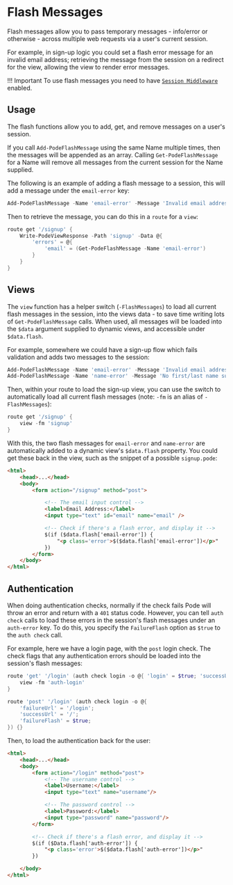 # Flash Messages

Flash messages allow you to pass temporary messages - info/error or otherwise - across multiple web requests via a user's current session.

For example, in sign-up logic you could set a flash error message for an invalid email address; retrieving the message from the session on a redirect for the view, allowing the view to render error messages.

!!! Important
    To use flash messages you need to have [`Session Middleware`](../../Middleware/Sessions) enabled.

## Usage

The flash functions allow you to add, get, and remove messages on a user's session.

If you call `Add-PodeFlashMessage` using the same Name multiple times, then the messages will be appended as an array. Calling `Get-PodeFlashMessage` for a Name will remove all messages from the current session for the Name supplied.

The following is an example of adding a flash message to a session, this will add a message under the `email-error` key:

```powershell
Add-PodeFlashMessage -Name 'email-error' -Message 'Invalid email address'
```

Then to retrieve the message, you can do this in a `route` for a `view`:

```powershell
route get '/signup' {
    Write-PodeViewResponse -Path 'signup' -Data @{
        'errors' = @{
            'email' = (Get-PodeFlashMessage -Name 'email-error')
        }
    }
}
```

## Views

The `view` function has a helper switch (`-FlashMessages`) to load all current flash messages in the session, into the views data - to save time writing lots of `Get-PodeFlashMessage` calls. When used, all messages will be loaded into the `$data` argument supplied to dynamic views, and accessible under `$data.flash`.

For example, somewhere we could have a sign-up flow which fails validation and adds two messages to the session:

```powershell
Add-PodeFlashMessage -Name 'email-error' -Message 'Invalid email address'
Add-PodeFlashMessage -Name 'name-error' -Message 'No first/last name supplied'
```

Then, within your route to load the sign-up view, you can use the switch to automatically load all current flash messages (note: `-fm` is an alias of `-FlashMessages`):

```powershell
route get '/signup' {
    view -fm 'signup'
}
```

With this, the two flash messages for `email-error` and `name-error` are automatically added to a dynamic view's `$data.flash` property. You could get these back in the view, such as the snippet of a possible `signup.pode`:

```html
<html>
    <head>...</head>
    <body>
        <form action="/signup" method="post">

            <!-- The email input control -->
            <label>Email Address:</label>
            <input type="text" id="email" name="email" />

            <!-- Check if there's a flash error, and display it -->
            $(if ($data.flash['email-error']) {
                "<p class='error'>$($data.flash['email-error'])</p>"
            })
        </form>
    </body>
</html>
```

## Authentication

When doing authentication checks, normally if the check fails Pode will throw an error and return with a `401` status code. However, you can tell `auth check` calls to load these errors in the session's flash messages under an `auth-error` key. To do this, you specify the `FailureFlash` option as `$true` to the `auth check` call.

For example, here we have a login page, with the `post` login check. The check flags that any authentication errors should be loaded into the session's flash messages:

```powershell
route 'get' '/login' (auth check login -o @{ 'login' = $true; 'successUrl' = '/' }) {
    view -fm 'auth-login'
}

route 'post' '/login' (auth check login -o @{
    'failureUrl' = '/login';
    'successUrl' = '/';
    'failureFlash' = $true;
}) {}
```

Then, to load the authentication back for the user:

```html
<html>
    <head>...</head>
    <body>
        <form action="/login" method="post">
            <!-- The username control -->
            <label>Username:</label>
            <input type="text" name="username"/>

            <!-- The password control -->
            <label>Password:</label>
            <input type="password" name="password"/>
        </form>

        <!-- Check if there's a flash error, and display it -->
        $(if ($Data.flash['auth-error']) {
            "<p class='error'>$($data.flash['auth-error'])</p>"
        })

    </body>
</html>
```